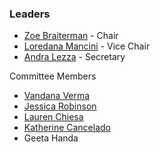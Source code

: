 ### Leaders
* [Zoe Braiterman](mailto://zoe.braiterman@owasp.org) - Chair 
* [Loredana Mancini](mailto://loredana.mancini@owasp.org) - Vice Chair
* [Andra Lezza](mailto://andra.lezza@owasp.org) - Secretary 

Committee Members
* [Vandana Verma](mailto://vandana.verma@owasp.org)
* [Jessica Robinson](mailto://jessica.robinson@owasp.org)
* [Lauren Chiesa](mailto://lauren.chiesa@owasp.org)
* [Katherine Cancelado](mailto://katherine.cancelado@owasp.org)
* Geeta Handa
